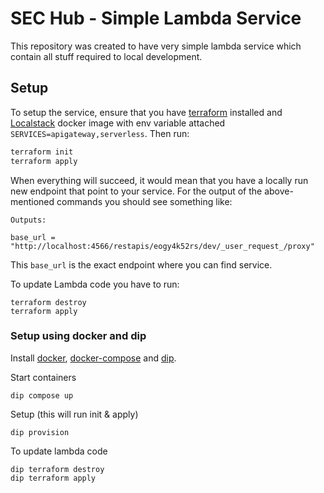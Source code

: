 # SEC Hub - Simple Lambda Service

This repository was created to have very simple lambda service which contain all stuff required to local development.

## Setup

To setup the service, ensure that you have [terraform](https://www.terraform.io/) installed and [Localstack](https://github.com/localstack/localstack) docker image with env variable attached `SERVICES=apigateway,serverless`.
Then run:

```bash
terraform init
terraform apply
```

When everything will succeed, it would mean that you have a locally run new endpoint that point to your service. For the output of the above-mentioned commands you should see something like:

```
Outputs:

base_url = "http://localhost:4566/restapis/eogy4k52rs/dev/_user_request_/proxy"
```

This `base_url` is the exact endpoint where you can find service.

To update Lambda code you have to run:
```
terraform destroy
terraform apply
```

### Setup using docker and dip

Install [docker](https://docs.docker.com/get-docker/), [docker-compose](https://docs.docker.com/compose/install/) and [dip](https://github.com/bibendi/dip#installation).

Start containers

```
dip compose up
```

Setup (this will run init & apply)

```
dip provision
```

To update lambda code

```
dip terraform destroy
dip terraform apply
```
